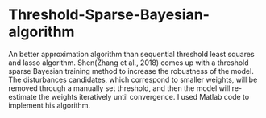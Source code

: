 # Threshold-Sparse-Bayesian-algorithm
An better approximation algorithm than sequential threshold least squares and lasso algorithm.
Shen(Zhang et al., 2018) comes up with a threshold sparse Bayesian training method to increase the robustness of the model. The disturbances candidates, which correspond to smaller weights, will be removed through a manually set threshold, and then the model will re-estimate the weights iteratively until convergence. I used Matlab code to implement his algorithm.
